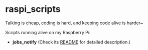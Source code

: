# raspi_scripts
Talking is cheap, coding is hard, and keeping code alive is harder~

Scripts running alive on my Raspberry Pi:
- **jobs_notify** (Check its [README](https://github.com/lukeZhangMengxi/raspi_scripts/tree/master/jobs_notify) for detailed description.)
